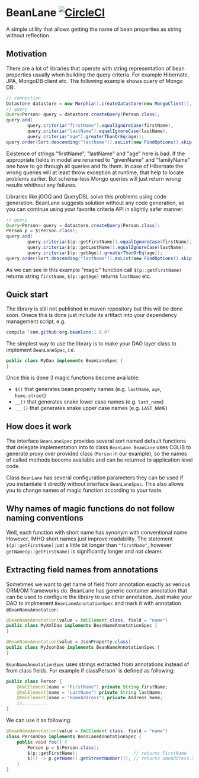 # BeanLane [![CircleCI](https://circleci.com/gh/alexradzin/beanlane/tree/master.svg?style=svg)](https://circleci.com/gh/alexradzin/beanlane/tree/master)

A simple utility that allows getting the name of bean properties as string without reflection.

## Motivation

There are a lot of libraries that operate with string representation of bean properties usually when building the
query criteria. For example Hibernate, JPA, MongoDB client etc. The following example shows query of Mongo DB:

```java
// connection
Datastore datastore = new Morphia().createDatastore(new MongoClient(), "people");
// query
Query<Person> query = datastore.createQuery(Person.class);
query.and(
        query.criteria("firstName").equalIgnoreCase(firstName),
        query.criteria("lastName").equalIgnoreCase(lastName),
        query.criteria("age").greaterThanOrEq(age));
query.order(Sort.descending("lastName")).asList(new FindOptions().skip(limit * page).limit(limit));
```

Existence of strings "firstName", "lastName" and "age" here is bad. If the appropriate fields in model are renamed to
"givenName" and "familyName" one have to go through all queries and fix them. In case of Hibernate the wrong queries will
at least throw exception at runtime, that help to locate problems earlier. But schema-less Mongo queries will just return
wrong results whithout any failures.

Libraries like jOOQ and QueryDSL solve this problems using code generation. BeanLane suggests solution without any code generation,
so you can continue using your favorite criteria API in slightly safer manner.

```java
// query
Query<Person> query = datastore.createQuery(Person.class);
Person p = $(Person.class);
query.and(
        query.criteria($(p::getFirstName)).equalIgnoreCase(firstName),
        query.criteria($(p::getLastName)).equalIgnoreCase(lastName),
        query.criteria($(p::getAge)).greaterThanOrEq(age));
query.order(Sort.descending("lastName")).asList(new FindOptions().skip(limit * page).limit(limit));
```

As we can see in this example "magic" function call `$(p::getFirstName)` returns string `firstName`, `$(p::getAge)` returns `lastName` etc. 

## Quick start

The library is still not published in maven repository but this will be done soon. Onece this is done just include its artifact into your dependency management script, e.g.

```java
compile 'com.github:org.beanlane:1.0.0'
```

The simplest way to use the library is to make your DAO layer class to implement `BeanLaneSpec`, i.e.

```java
public class MyDao implements BeanLaneSpec {
}
```

Once this is done 3 magic functions become available:
*   `$()` that generates bean property names (e.g. `lastName`, `age`, `home.street`)
*   `__()` that generates snake lower case names (e.g. `last_name`)
*   `___()` that generates snake upper case names (e.g. `LAST_NAME`)

## How does it work

The interface `BeanLaneSpec` provides several sort named default functions that delegate implementation into to
class `BeanLane`. `BeanLane` uses CGLIB to generate proxy over provided class (`Person` in our example), so the names of called 
methods become avaliable and can be returned to application level code. 

Class `BeanLane` has several configuration parameters they can be used if you instantiate it directly without interface
`BeanLaneSpec`. This also allows you to change names of magic function according to your taste.

## Why names of magic functions do not follow naming conventions

Well, each function with short name has synonym with conventional name. However, IMHO short names just improve readability.
The statement `$(p::getFirstName)` just a little bit longer than `"firstName"`, however `getName(p::getFirstName)`
is significantly longer and not clearer.

## Extracting field names from annotations

Sometimes we want to get name of field from annotation exactly as verious ORM/OM frameworks do. BeanLane has generic container
annotation that can be used to configure the library to use other annotation. Just make your DAO to implmenent `BeanLaneAnnotationSpec`
and mark it with annotation `@BeanNameAnnotation`:

```java
@BeanNameAnnotation(value = XmlElement.class, field = "name")
public class MyXmlDao implements BeanNameAnnotationSpec {
}

@BeanNameAnnotation(value = JsonProperty.class)
public class MyJsonDao implements BeanNameAnnotationSpec {
}
```

`BeanNameAnnotationSpec` uses strings extracted from annotations instead of from class fields. For example if classPerson` is defined as following:

```java
public class Person {
    @XmlElement(name = "FirstName") private String firstName;
    @XmlElement(name = "LastName") private String lastName;
    @XmlElement(name = "HomeAddress") private Address home;
    //..........
}
```

We can use it as following:

```java
@BeanNameAnnotation(value = XmlElement.class, field = "name")
class PersonDao implements BeanLaneAnnotationSpec {
    public void foo() {
        Person p = $(Person.class);
        $(p::getFirstName);                     // returns FirstName
        $(() -> p.getHome().getStreetNumber()); // returns omeAddress.StreetNumber
    }
}
```
